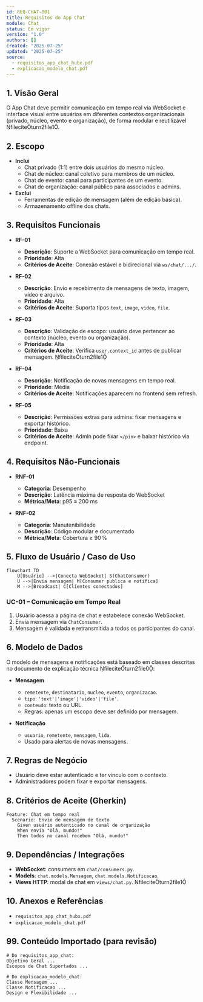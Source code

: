 ```yaml
---
id: REQ-CHAT-001
title: Requisitos do App Chat
module: Chat
status: Em vigor
version: "1.0"
authors: []
created: "2025-07-25"
updated: "2025-07-25"
source:
  - requisitos_app_chat_hubx.pdf
  - explicacao_modelo_chat.pdf
---
```


## 1. Visão Geral

O App Chat deve permitir comunicação em tempo real via WebSocket e interface visual entre usuários em diferentes contextos organizacionais (privado, núcleo, evento e organização), de forma modular e reutilizável fileciteturn2file1.

## 2. Escopo
- **Inclui**  
  - Chat privado (1:1) entre dois usuários do mesmo núcleo.  
  - Chat de núcleo: canal coletivo para membros de um núcleo.  
  - Chat de evento: canal para participantes de um evento.  
  - Chat de organização: canal público para associados e admins.  
- **Exclui**  
  - Ferramentas de edição de mensagem (além de edição básica).  
  - Armazenamento offline dos chats.

## 3. Requisitos Funcionais

- **RF-01**  
  - **Descrição**: Suporte a WebSocket para comunicação em tempo real.  
  - **Prioridade**: Alta  
  - **Critérios de Aceite**: Conexão estável e bidirecional via `ws/chat/.../`.  

- **RF-02**  
  - **Descrição**: Envio e recebimento de mensagens de texto, imagem, vídeo e arquivo.  
  - **Prioridade**: Alta  
  - **Critérios de Aceite**: Suporta tipos `text`, `image`, `video`, `file`.  

- **RF-03**  
  - **Descrição**: Validação de escopo: usuário deve pertencer ao contexto (núcleo, evento ou organização).  
  - **Prioridade**: Alta  
  - **Critérios de Aceite**: Verifica `user.context_id` antes de publicar mensagem. fileciteturn2file1  

- **RF-04**  
  - **Descrição**: Notificação de novas mensagens em tempo real.  
  - **Prioridade**: Média  
  - **Critérios de Aceite**: Notificações aparecem no frontend sem refresh.  

- **RF-05**  
  - **Descrição**: Permissões extras para admins: fixar mensagens e exportar histórico.  
  - **Prioridade**: Baixa  
  - **Critérios de Aceite**: Admin pode fixar `</pin>` e baixar histórico via endpoint.  

## 4. Requisitos Não-Funcionais

- **RNF-01**  
  - **Categoria**: Desempenho  
  - **Descrição**: Latência máxima de resposta do WebSocket  
  - **Métrica/Meta**: p95 ≤ 200 ms  

- **RNF-02**  
  - **Categoria**: Manutenibilidade  
  - **Descrição**: Código modular e documentado  
  - **Métrica/Meta**: Cobertura ≥ 90 %  

## 5. Fluxo de Usuário / Caso de Uso
```mermaid
flowchart TD
    U[Usuário] -->|Conecta WebSocket| S(ChatConsumer)
    U -->|Envia mensagem| M[Consumer publica e notifica]
    M -->|Broadcast| C[Clientes conectados]
```
### UC-01 – Comunicação em Tempo Real
1. Usuário acessa a página de chat e estabelece conexão WebSocket.  
2. Envia mensagem via `ChatConsumer`.  
3. Mensagem é validada e retransmitida a todos os participantes do canal.

## 6. Modelo de Dados

O modelo de mensagens e notificações está baseado em classes descritas no documento de explicação técnica fileciteturn2file0:

- **Mensagem**  
  - `remetente`, `destinatario`, `nucleo`, `evento`, `organizacao`.  
  - `tipo`: `'text'|'image'|'video'|'file'`.  
  - `conteudo`: texto ou URL.  
  - Regras: apenas um escopo deve ser definido por mensagem.

- **Notificação**  
  - `usuario`, `remetente`, `mensagem`, `lida`.  
  - Usado para alertas de novas mensagens.

## 7. Regras de Negócio
- Usuário deve estar autenticado e ter vínculo com o contexto.  
- Administradores podem fixar e exportar mensagens.

## 8. Critérios de Aceite (Gherkin)
```gherkin
Feature: Chat em tempo real
  Scenario: Envio de mensagem de texto
    Given usuário autenticado no canal de organização
    When envia "Olá, mundo!"
    Then todos no canal recebem "Olá, mundo!"
```

## 9. Dependências / Integrações
- **WebSocket**: consumers em `chat/consumers.py`.  
- **Models**: `chat.models.Mensagem`, `chat.models.Notificacao`.  
- **Views HTTP**: modal de chat em `views/chat.py`. fileciteturn2file1

## 10. Anexos e Referências
- `requisitos_app_chat_hubx.pdf`  
- `explicacao_modelo_chat.pdf`

## 99. Conteúdo Importado (para revisão)
```
# Do requisitos_app_chat:
Objetivo Geral ...  
Escopos de Chat Suportados ...  

# Do explicacao_modelo_chat:
Classe Mensagem ...  
Classe Notificacao ...  
Design e Flexibilidade ...  
```
